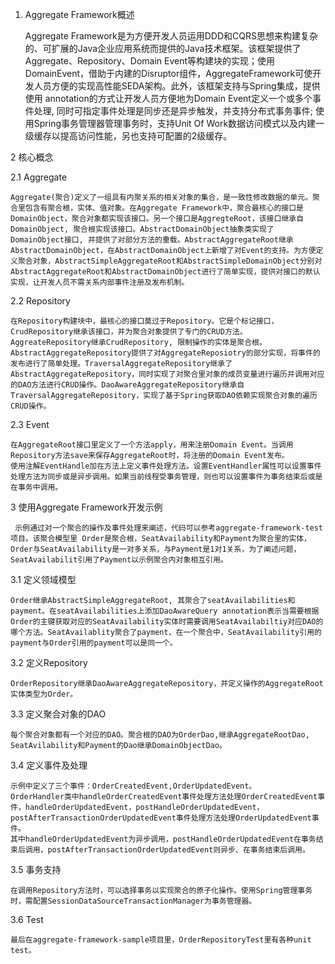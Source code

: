 1.  Aggregate Framework概述

    Aggregate Framework是为方便开发人员运用DDD和CQRS思想来构建复杂的、可扩展的Java企业应用系统而提供的Java技术框架。该框架提供了Aggregate、Repository、Domain Event等构建块的实现；使用DomainEvent，借助于内建的Disruptor组件，AggregateFramework可使开发人员方便的实现高性能SEDA架构。此外，该框架支持与Spring集成，提供使用 annotation的方式让开发人员方便地为Domain Event定义一个或多个事件处理, 同时可指定事件处理是同步还是异步触发，并支持分布式事务事件; 使用Spring事务管理器管理事务时，支持Unit Of Work数据访问模式以及内建一级缓存以提高访问性能，另也支持可配置的2级缓存。

2   核心概念

2.1 Aggregate

    Aggregate(聚合)定义了一组具有内聚关系的相关对象的集合，是一致性修改数据的单元。聚合里包含有聚合根，实体、值对象。在Aggregate Framework中，聚合最核心的接口是DomainObject，聚合对象都实现该接口。另一个接口是AggregteRoot，该接口继承自DomainObject, 聚合根实现该接口。AbstractDomainObject抽象类实现了DomainObject接口, 并提供了对部分方法的重载。AbstractAggregateRoot继承AbstractDomainObject，在AbstractDomainObject上新增了对Event的支持。为方便定义聚合对象，AbstractSimpleAggregateRoot和AbstractSimpleDomainObject分别对AbstractAggregateRoot和AbstractDomainObject进行了简单实现，提供对接口的默认实现，让开发人员不需关系内部事件注册及发布机制。

2.2 Repository

    在Repository构建块中，最核心的接口莫过于Repository。它是个标记接口，CrudRepository继承该接口，并为聚合对象提供了专门的CRUD方法。AggreateRepository继承CrudRepository, 限制操作的实体是聚合根。AbstractAggregateRepository提供了对AggregateReposiotry的部分实现，将事件的发布进行了简单处理。TraversalAggregateRepository继承了AbstractAggregateRepository，同时实现了对聚合里对象的成员变量进行遍历并调用对应的DAO方法进行CRUD操作。DaoAwareAggregateRepository继承自TraversalAggregateRepository，实现了基于Spring获取DAO依赖实现聚合对象的遍历CRUD操作。

2.3 Event

    在AggregateRoot接口里定义了一个方法apply，用来注册Domain Event。当调用Repository方法save来保存AggregateRoot时，将注册的Domain Event发布。
    使用注解EventHandle加在方法上定义事件处理方法。设置EventHandler属性可以设置事件处理方法为同步或是异步调用。如果当前线程受事务管理，则也可以设置事件为事务结束后或是在事务中调用。

3   使用Aggregate Framework开发示例

     示例通过对一个聚合的操作及事件处理来阐述，代码可以参考aggregate-framework-test项目。该聚合模型里 Order是聚合根，SeatAvailability和Payment为聚合里的实体，Order与SeatAvailability是一对多关系，与Payment是1对1关系，为了阐述问题，SeatAvailabilit引用了Payment以示例聚合内对象相互引用。

3.1 定义领域模型

    Order继承AbstractSimpleAggregateRoot, 其聚合了seatAvailabilities和payment。在seatAvailabilities上添加DaoAwareQuery annotation表示当需要根据Order的主键获取对应的SeatAvailability实体时需要调用SeatAvailabiltiy对应DAO的哪个方法。SeatAvailablity聚合了payment，在一个聚合中，SeatAvailability引用的payment与Order引用的payment可以是同一个。

3.2 定义Repository

    OrderRepository继承DaoAwareAggregateRepository，并定义操作的AggregateRoot实体类型为Order。

3.3 定义聚合对象的DAO

    每个聚合对象都有一个对应的DAO。聚合根的DAO为OrderDao,继承AggregateRootDao, SeatAvilability和Payment的Dao继承DomainObjectDao。

3.4 定义事件及处理

    示例中定义了三个事件：OrderCreatedEvent,OrderUpdatedEvent。
    OrderHandler类中handleOrderCreatedEvent事件处理方法处理OrderCreatedEvent事件，handleOrderUpdatedEvent，postHandleOrderUpdatedEvent，postAfterTransactionOrderUpdatedEvent事件处理方法处理OrderUpdatedEvent事件。
    其中handleOrderUpdatedEvent为异步调用，postHandleOrderUpdatedEvent在事务结束后调用，postAfterTransactionOrderUpdatedEvent则异步、在事务结束后调用。

3.5 事务支持

    在调用Repository方法时，可以选择事务以实现聚合的原子化操作。使用Spring管理事务时，需配置SessionDataSourceTransactionManager为事务管理器。

3.6 Test

    最后在aggregate-framework-sample项目里，OrderRepositoryTest里有各种unit test。




